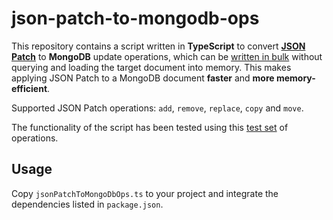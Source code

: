 # json-patch-to-mongodb-ops

This repository contains a script written in **TypeScript** to convert [**JSON Patch**](http://tools.ietf.org/html/rfc6902) to **MongoDB** update operations, which can be [written in bulk](https://www.mongodb.com/docs/manual/reference/method/db.collection.bulkWrite/) without querying and loading the target document into memory. This makes applying JSON Patch to a MongoDB document **faster** and **more memory-efficient**.

Supported JSON Patch operations: `add`, `remove`, `replace`, `copy` and `move`.

The functionality of the script has been tested using this [test set](https://github.com/json-patch/json-patch-tests) of operations.

## Usage

Copy `jsonPatchToMongoDbOps.ts` to your project and integrate the dependencies listed in `package.json`.

